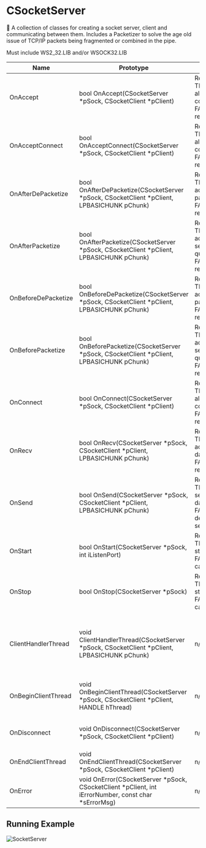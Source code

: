 # CSocketServer
  
:loudspeaker:	A collection of classes for creating a socket server, client and communicating between them. Includes a Packetizer to solve the age old issue of TCP/IP packets being fragmented or combined in the pipe.
  
Must include WS2_32.LIB and/or WSOCK32.LIB
  
| Name                | Prototype                                                                                          | Return                                                  | Description                                                                                                                                                                                                                  |
|---------------------|----------------------------------------------------------------------------------------------------|----------------------------------------------------------|------------------------------------------------------------------------------------------------------------------------------------------------------------------------------------------------------------------------------|
| OnAccept            | bool OnAccept(CSocketServer *pSock, CSocketClient *pClient)                                       | Return TRUE to allow the connection, FALSE to reject.    | Called when a connection is accepted by the socket server.                                                                                                                                                                   |
| OnAcceptConnect     | bool OnAcceptConnect(CSocketServer *pSock, CSocketClient *pClient)                                | Return TRUE to allow the connection, FALSE to reject.    | Called when a connection is accepted and/or connected by the socket server.                                                                                                                                                   |
| OnAfterDePacketize  | bool OnAfterDePacketize(CSocketServer *pSock, CSocketClient *pClient, LPBASICHUNK pChunk)         | Return TRUE to accept the packet, FALSE to reject.       | Called after a packet is read by user code, pChunk contains the actual data sent by the remote peer.                                                                                                                        |
| OnAfterPacketize    | bool OnAfterPacketize(CSocketServer *pSock, CSocketClient *pClient, LPBASICHUNK pChunk)           | Return TRUE to add to the send queue, FALSE to reject.   | Called after a packet is assembled by the socket server, pChunk contains the packet data and the data to be sent.                                                                                                           |
| OnBeforeDePacketize | bool OnBeforeDePacketize(CSocketServer *pSock, CSocketClient *pClient, LPBASICHUNK pChunk)        | Return TRUE to accept the packet, FALSE to reject.       | Called before a packet is read by user code, pChunk contains the data sent by the remote peer.                                                                                                                               |
| OnBeforePacketize   | bool OnBeforePacketize(CSocketServer *pSock, CSocketClient *pClient, LPBASICHUNK pChunk)          | Return TRUE to add to the send queue, FALSE to reject.   | Called before a packet is assembled by the socket server, pChunk contains the data to be sent.                                                                                                                               |
| OnConnect           | bool OnConnect(CSocketServer *pSock, CSocketClient *pClient)                                      | Return TRUE to allow the connection, FALSE to reject.    | Called when a connection is connected by the socket server.                                                                                                                                                                  |
| OnRecv              | bool OnRecv(CSocketServer *pSock, CSocketClient *pClient, LPBASICHUNK pChunk)                     | Return TRUE to accept the data, FALSE to reject.         | Called after a packet or partial packet is received, pChunk may not contain a full packet.                                                                                                                                   |
| OnSend              | bool OnSend(CSocketServer *pSock, CSocketClient *pClient, LPBASICHUNK pChunk)                     | Return TRUE to send the data, FALSE to delay sending.    | Called before a packet is sent, pChunk contains the packet and actual data, guaranteed to be a full packet.                                                                                                                 |
| OnStart             | bool OnStart(CSocketServer *pSock, int iListenPort)                                               | Return TRUE to start, FALSE to cancel.                   | Called when the socket server is started by a call to Start().                                                                                                                                                               |
| OnStop              | bool OnStop(CSocketServer *pSock)                                                                 | Return TRUE to stop, FALSE to cancel.                    | Called when the socket server is stopped by a call to Stop().                                                                                                                                                                |
| ClientHandlerThread | void ClientHandlerThread(CSocketServer *pSock, CSocketClient *pClient, LPBASICHUNK pChunk)        | n/a                                                      | Called when a client is accepted/connected, server enters "one thread per connection" mode, thread exits = client disconnect.                                                                                               |
| OnBeginClientThread | void OnBeginClientThread(CSocketServer *pSock, CSocketClient *pClient, HANDLE hThread)            | n/a                                                      | Called after a client thread is created, before ClientHandlerThread is called.                                                                                                                                               |
| OnDisconnect        | void OnDisconnect(CSocketServer *pSock, CSocketClient *pClient)                                   | n/a                                                      | Called when a client has been disconnected (after socket shutdown).                                                                                                                                                          |
| OnEndClientThread   | void OnEndClientThread(CSocketServer *pSock, CSocketClient *pClient)                              | n/a                                                      | Called after a client thread has been destroyed.                                                                                                                                                                              |
| OnError             | void OnError(CSocketServer *pSock, CSocketClient *pClient, int iErrorNumber, const char *sErrorMsg)| n/a                                                      | Called for any internal exceptions.                                                                                                                                                                                           |
## Running Example
![SocketServer](https://github.com/user-attachments/assets/c509dafc-e570-4749-9a8d-aa82bcbd420e)

